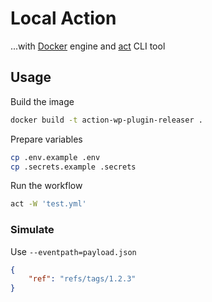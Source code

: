 # Local Action

...with [Docker](https://www.docker.com) engine and [act](https://github.com/nektos/act) CLI tool

## Usage

Build the image

```bash
docker build -t action-wp-plugin-releaser .
```

Prepare variables

```bash
cp .env.example .env
cp .secrets.example .secrets
```

Run the workflow

```bash
act -W 'test.yml'
```

### Simulate

Use `--eventpath=payload.json`

```json
{
	"ref": "refs/tags/1.2.3"
}
```
